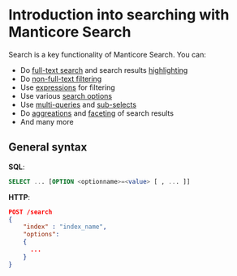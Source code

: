 # Introduction into searching with Manticore Search

Search is a key functionality of Manticore Search. You can:
* Do [full-text search](../Searching/Full_text_matching/Basic_usage.md#MATCH) and search results [highlighting](../Searching/Highlighting.md)
* Do [non-full-text filtering](../Searching/Filters.md)
* Use [expressions](../Searching/Expressions.md) for filtering
* Use various [search options](../Searching/Options.md)
* Use [multi-queries](../Searching/Multi-queries.md) and [sub-selects](../Searching/Sub-selects.md)
* Do [aggreations](../Searching/Grouping.md) and [faceting](../Searching/Faceted_search.md) of search results
* And many more

## General syntax

**SQL**:
```sql
SELECT ... [OPTION <optionname>=<value> [ , ... ]]
```

**HTTP**:
```json
POST /search
{   
    "index" : "index_name",
    "options":   
    {
      ...
    }
}
```
